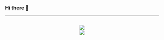### Hi there 👋

<hr>

<h2 align="center">
  <a href="https://github.com/mani1232">
    <img align="center" src="https://github-readme-stats.vercel.app/api/?username=WillFP&show_icons=true&theme=onedark">
  </a>
  <br>
  <a href="https://github.com/mani1232">
    <img align="center" src="https://github-readme-stats.vercel.app/api/top-langs/?username=WillFP&layout=compact&theme=onedark">
  </a>
</h2>

<br>
